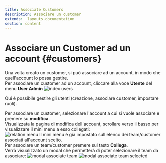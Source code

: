 ```yaml
---
title: Associate Customers
description: Associare un customer
extends: _layouts.documentation
section: content
---
```


# Associare un Customer ad un account {#customers}

Una volta creato un customer, si può associare ad un account, in modo che quell'account lo possa gestire.  
Per associare un customer ad un account, cliccare alla voce **Utente** del menu **User Admin**
![index users](https://quaeris-tv.github.io/doc_quaeris/assets/images/index_users.png "index users") 

Qui è possibile gestire gli utenti (creazione, associare customer, impostare ruoli).

Per associare un customer, selezionare l'account a cui si vuole associare e premere su **modifica**.  
Visualizzata la pagina di modifica dell'account, scrollare verso il basso per visualizzare il mini menu a esso collegati:  
![relation menu](https://quaeris-tv.github.io/doc_quaeris/assets/images/relation_menu_user.png "relation menu")
Il mini menu è già impostato sull elenco dei team/customer associati all'account scelto.  
Per associare un team/customer premere sul tasto **Collega**.  
Verrà visualizzato un modal che permetterà di poter selezionare il team da associare:
![modal associate team](https://quaeris-tv.github.io/doc_quaeris/assets/images/modal_associate_team.png "modal associate team")
![modal associate team selected](https://quaeris-tv.github.io/doc_quaeris/assets/images/modal_associate_team_selected.png "modal associate team selected")